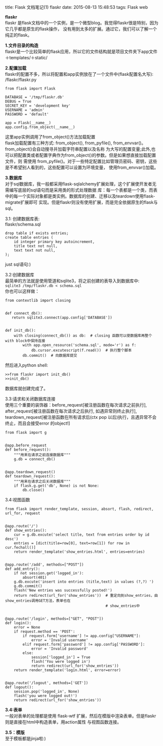 title: Flask 文档笔记(1) flaskr
date: 2015-08-13 15:48:53
tags: Flask web

**flaskr**<br/>
flaskr 是flask文档中的一个实例，是一个微型blog。我觉得flaskr很是特别，因为它几乎都是原生的flask操作，
没有用到太多的扩展。通过它，我们可以了解一个纯正的flask。<br/>

**1.文件目录的构造**<br/>
flaskr是一个比较简单的flask应用，所以它的文件结构就是项目文件夹下app文件＋templates/＋static/<br/>

**2.配置加载**<br/>
flaskr的配置不多，所以将配置和app实例放在了一个文件中(flask配置名大写):
/flaskr/flaskr.py

    from flask import Flask

    DATABASE = '/tmp/flaskr.db'
    DEBUG = True
    SECRET_KEY = 'development key'
    USERNAME = 'admin'
    PASSWORD = 'default'

    app = Flask(__name__)
    app.config.from_object(__name__)

这里app实例调用了from_object()方法加载配置<br/>
flask加载配置有三种方式: from_object(), from_pyfile(), from_envvar()。from_object()会自动搜寻并加载字符串配置以及名称
为大写的配置变量;此外,也可以把配置类或者配置字典作为from_object()的参数。但是如果想直接加载配置文件，则
需使用 from_pyfile()。对于一些特定配置比如管理员密码、密钥，这些是不希望别人看到的，这些配置可以设置为环境变量，
使用from_envvar()加载。<br/>

**3.数据库**<br/>
对于sql数据库，我一般都采用flask-sqlalchemy扩展处理，这个扩展使开发者无需编写底层的sql语句而是采用类的形式处理数据
库：每一个表都是一个类，而表中的每一个实际对象都是类实例。数据库的创建、迁移以及teardown使用flask-migrate扩展即可
实现。但是flaskr则没有使用扩展，而是完全依据原生的flask与sql。<br/>

3.1: 创建数据库表:<br/>
flaskr/schema.sql

    drop table if exists entries;
    create table entries (
        id integer primary key autoincrement,
        title text not null,
        text text not null,
    );

just sql语句:)<br/>

3.2:创建数据库<br/>
最简单的方法就是使用管道和sqlite3，将之前创建的表导入到数据库中:<br/>
<code>sqlite3 /tmp/flaskr.db < schema.sql</code><br/>
你也可以这样做：

    from contextlib import closing


    def connect_db():
       return sqlite3.connect(app.config['DATABASE'])


    def init_db():
        with closing(connect_db()) as db:  # closing 函数可以使数据库再整个with block中保持连接
            with app.open_resource('schema.sql', mode='r') as f:
                db.cursor.excutescript(f.read())  # 执行整个脚本
            db.commit()  # 向数据库提交

然后进入python shell:

    >>from flaskr import init_db()
    >>init_db()

数据库就创建完成了。

3.3:请求和关闭数据库连接<br/>
使用三个重要的装饰器：before_request[被注册函数在每次请求之前执行], after_request[被注册函数在每次请求之后执行,
如遇异常则终止执行], teardown_request[被注册函数在所有请求后(ctx pop 以后)执行，且遇异常不会终止，而且会接受error
的object!]<br/>

    from flask import g


    @app.before_request
    def before_request():
        """用来在请求之前连接数据库"""
        g.db = connect_db()


    @app.teardown_request()
    def teardown_request():
        """用来在请求之后关闭数据库"""
        if flask.g.get('db', None) is not None:
            db.close()

3.4:视图函数<br/>

    from flask import render_template, session, absort, flash, redirect, url_for, request


    @app.route('/')
    def show_entries():
        cur = g.db.excute('select title, text from entries order by id desc')
        entries = [dict(title=row[0], text=row[1]) for row in cur.fechall()]
        return render_template('show_entries.html', entries=entries)


    @app.route('/add', methods=["POST"])
    def add_entry():
        if not session.get('logged_in'):
            absort(401)
        g.db.excute('insert into entries (title,text) in values (?,?) ')
        g.db.commit()
        flash('New entries was successfully posted!')
        return redirect(url_for('show_entries'))  # 重定向到show_entries，由show_entries调用GET方法，表单也在
                                                  # show_entries中


    @app.route('/login', methods=["GET", "POST"])
    def login():
        error = None
        if request.method == 'POST':
            if request.form['username'] != app.config["USERNAME"]:
                error = 'Invalid username'
            elif request.form['password'] != app.config['PASSWORD']:
                error = 'Invalid password'
            else:
                session['logged_in'] = True
                flash('You were logged in')
                return redirect(url_for('show_entries'))
        return render_template('login.html', error=error)


    @app.route('/logout', methods=['GET'])
    def logout():
        session.pop('logged_in', None)
        flash('you were logged out!')
        return redirect(url_for('show_entries'))

**3.4:表单**<br/>
一般对表单的处理都是使用 flask-wtf 扩展，然后在模版中渲染表单。但是flaskr则是直接在html中构造表单，用action属性
与视图函数连接。

**3.5：模版**<br/>
至于模板都是jinja啦:)
